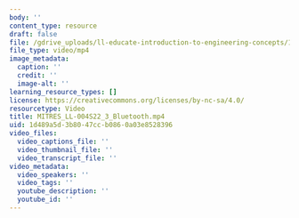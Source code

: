 ```yaml
---
body: ''
content_type: resource
draft: false
file: /gdrive_uploads/ll-educate-introduction-to-engineering-concepts/1CBp4F3RdlF2IkH4qserAtIeTQxWxUqF9/mitres_ll-004s22_3_bluetooth.mp4
file_type: video/mp4
image_metadata:
  caption: ''
  credit: ''
  image-alt: ''
learning_resource_types: []
license: https://creativecommons.org/licenses/by-nc-sa/4.0/
resourcetype: Video
title: MITRES_LL-004S22_3_Bluetooth.mp4
uid: 1d489a5d-3b80-47cc-b086-0a03e8528396
video_files:
  video_captions_file: ''
  video_thumbnail_file: ''
  video_transcript_file: ''
video_metadata:
  video_speakers: ''
  video_tags: ''
  youtube_description: ''
  youtube_id: ''
---
```

